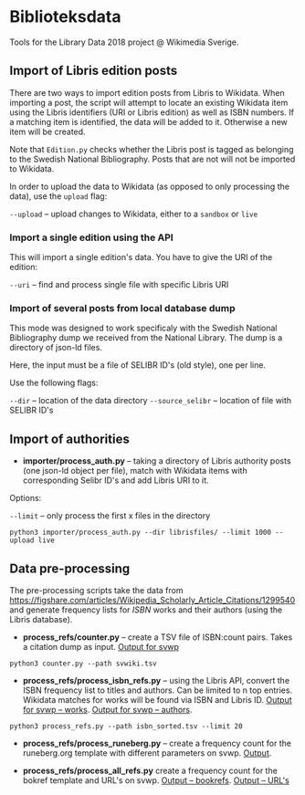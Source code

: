 # Biblioteksdata

Tools for the Library Data 2018 project @ Wikimedia Sverige.

## Import of Libris edition posts

There are two ways to import edition posts from Libris to Wikidata. When importing a post, the script will attempt to locate an existing Wikidata item using the Libris identifiers (URI or Libris edition) as well as ISBN numbers. If a matching item is identified, the data will be added to it. Otherwise a new item will be created.

Note that `Edition.py` checks whether the Libris post is tagged as belonging to the Swedish National Bibliography. Posts that are not will not be imported to Wikidata.

In order to upload the data to Wikidata (as opposed to only processing the data), use the `upload` flag:

`--upload` – upload changes to Wikidata, either to a `sandbox` or `live`

### Import a single edition using the API

This will import a single edition's data. You have to give the URI of the edition:

`--uri` – find and process single file with specific Libris URI

### Import of several posts from local database dump

This mode was designed to work specificaly with the Swedish National Bibliography dump we received from the National Library. The dump is a directory of json-ld files.

Here, the input must be a file of SELIBR ID's (old style), one per line.

Use the following flags:

`--dir` – location of the data directory
`--source_selibr` – location of file with SELIBR ID's

## Import of authorities

* **importer/process_auth.py** – taking a directory of Libris authority posts (one json-ld object per file), match with Wikidata items with corresponding Selibr ID's and add Libris URI to it.

Options:

`--limit` – only process the first x files in the directory

```
python3 importer/process_auth.py --dir librisfiles/ --limit 1000 --upload live
```

## Data pre-processing

The pre-processing scripts take the data from https://figshare.com/articles/Wikipedia_Scholarly_Article_Citations/1299540 and generate frequency lists for *ISBN* works and their authors (using the Libris database).

* **process_refs/counter.py** – create a TSV file of ISBN:count pairs. Takes a citation dump as input. [Output for svwp](https://gist.github.com/Vesihiisi/4dae5b0b52c93cd7d94741acbf395754)

```
python3 counter.py --path svwiki.tsv
```

* **process_refs/process_isbn_refs.py** – using the Libris API, convert the ISBN frequency list to titles and authors. Can be limited to n top entries. Wikidata matches for works will be found via ISBN and Libris ID. [Output for svwp – works](https://gist.github.com/Vesihiisi/04ec2c73a774b7a33b48de62143fe62c). [Output for svwp – authors](https://gist.github.com/Vesihiisi/0dd90db206bbe86ad2f502781365fa28).

```
python3 process_refs.py --path isbn_sorted.tsv --limit 20
```

* **process_refs/process_runeberg.py** – create a frequency count for the runeberg.org template with different parameters on svwp. [Output](https://gist.github.com/Vesihiisi/4ed15b89a5a5c316398adea5b165625f).

* **process_refs/process_all_refs.py** create a frequency count for the bokref template and URL's on svwp. [Output – bookrefs](https://gist.github.com/Vesihiisi/400529978ad1757db9b096ff1ee6545a). [Output – URL's](https://gist.github.com/Vesihiisi/1a47ea5cbf1d8532f8a4469b74e9c121)